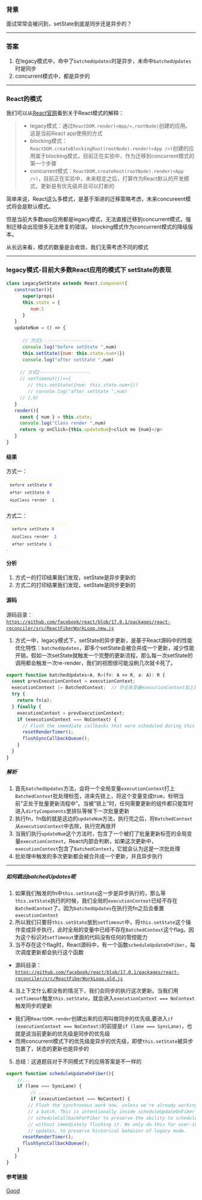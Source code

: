 ### 背景
面试常常会被问到，setState到底是同步还是异步的？

---

### 答案

1. 在legacy模式中，命中了`batchedUpdates`时是异步，未命中`batchedUpdates`时是同步
2. concurrent模式中，都是异步的

---

### React的模式
我们可以从[React官网](https://zh-hans.reactjs.org/docs/concurrent-mode-adoption.html#why-so-many-modes)看到关于React模式的解释：
> + legacy模式：通过`ReactDOM.render(<App/>,rootNode)`创建的应用。这是当前React app使用的方式
> + blocking模式：`ReactDOM.createBlockingRoot(rootNode).render(<App />)`创建的应用属于blocking模式，目前正在实验中，作为迁移到concurrent模式的第一个步骤
> + concurrent模式：`ReactDOM.createRoot(rootNode).render(<App />)`，目前正在实验中，未来稳定之后，打算作为React默认的开发模式，更新是有优先级并且可以打断的

简单来说，React这么多模式，是基于渐进的迁移策略考虑，未来concureent模式将会是默认模式。

但是当前大多数app应用都是legacy模式，无法直接迁移到concurrent模式，强制迁移会出现很多无法修复的错误。
blocking模式作为concurrent模式的降级版本。

从长远来看，模式的数量是会收敛，我们无需考虑不同的模式

---

### legacy模式-目前大多数React应用的模式下 setState的表现
```javascript
class LegacySetState extends React.Component{
   constructor(){
      super(props)
      this.state = {
         num:1 
      } 
   } 
   updateNum = () => {
      
      // 方式1-------------------
      console.log("before setState ",num) 
      this.setState({num: this.state.num+1}) 
      console.log("after setState ",num) 

     // 方式2-------------------
     // setTimeout(()=>{
        // this.setState({num: this.state.num+1}) 
        // console.log("after setState ",num) 
     // },0)
   }
   render(){
     const { num } = this.state;
     console.log("Class render ",num)  
     return <p onClick={this.updateNum}>click me {num}</p>  
   }
}
```

#### 结果
方式一：

![](https://raw.githubusercontent.com/superwtt/MyFileRepository/main/image/React/1-1.png)

方式二：

![](https://raw.githubusercontent.com/superwtt/MyFileRepository/main/image/React/1-2.png)

#### 分析
1. 方式一的打印结果我们发现，setState是异步更新的
2. 方式二的打印结果我们发现，setState是同步更新的


#### 源码
源码目录：<code>https://github.com/facebook/react/blob/17.0.1/packages/react-reconciler/src/ReactFiberWorkLoop.new.js</code>

1. 方式一中，legacy模式下，setState的异步更新，是基于React源码中的性能优化特性：`batchedUpdates`，即多个setState会被合并成一个更新，减少性能开销，假如一次setState就触发一个完整的更新流程，那么每一次setState的调用都会触发一次re-render，我们的视图很可能没刷几次就卡死了。

```javascript
export function batchedUpdates<A, R>(fn: A => R, a: A): R {
  const prevExecutionContext = executionContext;
  executionContext |= BatchedContext;  // 将全局变量executionContext加上批量更新的flag
  try {
    return fn(a);
  } finally {
    executionContext = prevExecutionContext;
    if (executionContext === NoContext) {
      // Flush the immediate callbacks that were scheduled during this batch
      resetRenderTimer();
      flushSyncCallbackQueue();
    }
  }
}
```

##### 解析
1. 首先`batchedUpdates`方法，会将一个全局变量`executionContext`打上`BatchedContext`批处理标签，进来先锁上，将这个变量变成true，标明当前"正处于批量更新流程中"。当被“锁上”时，任何需要更新的组件都只能暂时进入`dirtyComponents`里排队等候下一次批量更新
2. 执行fn，fn指的就是这边的`updateNum`方法，执行完之后，将`BatchedContext`从`executionContext`中去除，执行完再放开
3. 当我们执行`updateNum`这个方法时，包含了一个被打了批量更新标签的全局变量`executionContext`，React内部会判断，如果这次更新中，`executionContext`包含了`BatchedContext`，它就会认为这是一次批处理
4. 批处理中触发的多次更新都会被合并成一个更新，并且异步执行

---

##### 如何跳出batchedUpdates呢
1. 如果我们触发的fn中`this.setState`这一步是异步执行的，那么等`this.setState`执行的时候，我们全局的`executionContext`已经不存在`BatchedContext`了。因为`batchedUpdates`在执行完fn之后会重置`executionContext`
2. 所以我们只要将`this.setState`放到`setTimeout`中，将`this.setState`这个操作变成异步执行，此时全局的变量中已经不存在`BatchedContext`这个flag。因为这个标识对`setTimeout`里面的代码没有任何的管控能力
3. 当不存在这个flag时，React源码中，有一个函数`scheduleUpdateOnFiber`，每次调度更新都会执行这个函数
  + 源码目录：<code>https://github.com/facebook/react/blob/17.0.1/packages/react-reconciler/src/ReactFiberWorkLoop.old.js</code>
4. 当上下文什么都没有的情况下，我们会同步的执行这次更新。当我们用`setTimeout`触发`this.setState`，就会进入`executionContext === NoContext`触发同步的更新
  + 我们用`ReactDOM.render`创建出来的应用叫做同步的优先级,要进入`if (executionContext === NoContext)`的前提是`if (lane === SyncLane)`，也就是说当前更新的优先级是同步的优先级
  + 而用concurrent模式下的优先级是异步的优先级，即使`this.setState`被异步包裹了，状态的更新也是异步的
5. 总结：这道题目对于不同模式下的应用答案是不一样的  

```javascript
export function scheduleUpdateOnFiber(){
    //...
    if (lane === SyncLane) {
         // ....
         if (executionContext === NoContext) {
        // Flush the synchronous work now, unless we're already working or inside
        // a batch. This is intentionally inside scheduleUpdateOnFiber instead of
        // scheduleCallbackForFiber to preserve the ability to schedule a callback
        // without immediately flushing it. We only do this for user-initiated
        // updates, to preserve historical behavior of legacy mode.
      resetRenderTimer();
      flushSyncCallbackQueue();
    }
   }
}

```

#### 参考链接
[Good](https://mp.weixin.qq.com/s/my2Jx7pcbVYnaCWklAzKXA)